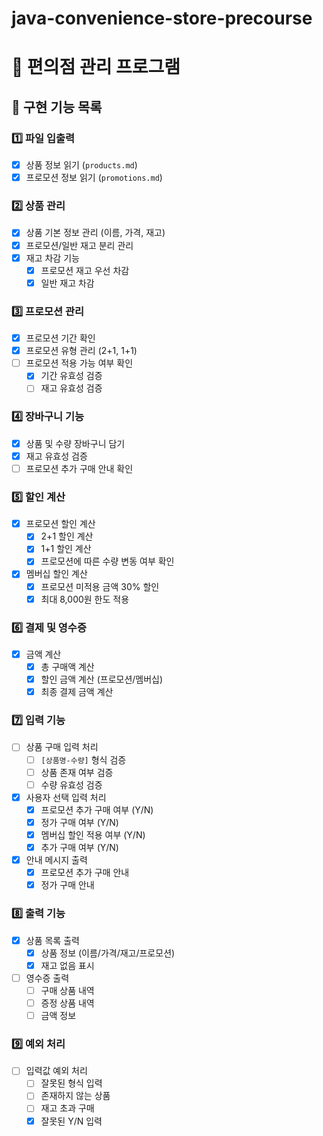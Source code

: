 # java-convenience-store-precourse
# 🏪 편의점 관리 프로그램

## 📝 구현 기능 목록

### 1️⃣ 파일 입출력
- [x] 상품 정보 읽기 (`products.md`)
- [x] 프로모션 정보 읽기 (`promotions.md`)

### 2️⃣ 상품 관리
- [x] 상품 기본 정보 관리 (이름, 가격, 재고)
- [x] 프로모션/일반 재고 분리 관리
- [x] 재고 차감 기능
  - [x] 프로모션 재고 우선 차감
  - [x] 일반 재고 차감

### 3️⃣ 프로모션 관리
- [x] 프로모션 기간 확인
- [x] 프로모션 유형 관리 (2+1, 1+1)
- [ ] 프로모션 적용 가능 여부 확인
  - [x] 기간 유효성 검증
  - [ ] 재고 유효성 검증

### 4️⃣ 장바구니 기능
- [x] 상품 및 수량 장바구니 담기
- [x] 재고 유효성 검증
- [ ] 프로모션 추가 구매 안내 확인

### 5️⃣ 할인 계산
- [x] 프로모션 할인 계산
  - [x] 2+1 할인 계산
  - [x] 1+1 할인 계산
  - [x] 프로모션에 따른 수량 변동 여부 확인
- [x] 멤버십 할인 계산
  - [x] 프로모션 미적용 금액 30% 할인
  - [x] 최대 8,000원 한도 적용

### 6️⃣ 결제 및 영수증
- [x] 금액 계산
  - [x] 총 구매액 계산
  - [x] 할인 금액 계산 (프로모션/멤버십)
  - [x] 최종 결제 금액 계산

### 7️⃣ 입력 기능
- [ ] 상품 구매 입력 처리
  - [ ] `[상품명-수량]` 형식 검증
  - [ ] 상품 존재 여부 검증
  - [ ] 수량 유효성 검증
- [x] 사용자 선택 입력 처리
  - [x] 프로모션 추가 구매 여부 (Y/N)
  - [x] 정가 구매 여부 (Y/N)
  - [x] 멤버십 할인 적용 여부 (Y/N)
  - [x] 추가 구매 여부 (Y/N)
- [x] 안내 메시지 출력
  - [x] 프로모션 추가 구매 안내
  - [x] 정가 구매 안내

### 8️⃣ 출력 기능
- [x] 상품 목록 출력
  - [x] 상품 정보 (이름/가격/재고/프로모션)
  - [x] 재고 없음 표시

- [ ] 영수증 출력
  - [ ] 구매 상품 내역
  - [ ] 증정 상품 내역
  - [ ] 금액 정보

### 9️⃣ 예외 처리
- [ ] 입력값 예외 처리
  - [ ] 잘못된 형식 입력
  - [ ] 존재하지 않는 상품
  - [ ] 재고 초과 구매
  - [x] 잘못된 Y/N 입력
